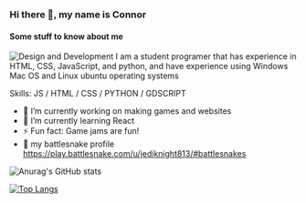 ### Hi there 👋, my name is Connor
#### Some stuff to know about me
![Design and Development](https://libg.s3.us-east-2.amazonaws.com/download/Its-Time-To-Program-Something.jpg)
I am a student programer that has experience in HTML, CSS, JavaScript, and python, and have experience using Windows Mac OS and Linux ubuntu operating systems

Skills:  JS / HTML / CSS / PYTHON / GDSCRIPT

- 🔭 I’m currently working on making games and websites
- 🌱 I’m currently learning React 
- ⚡ Fun fact: Game jams are fun!
- 🐍 my battlesnake profile https://play.battlesnake.com/u/jediknight813/#battlesnakes 


![Anurag's GitHub stats](https://github-readme-stats.vercel.app/api?username=jediknight813&show_icons=true&theme=radical&count_private=true)

[![Top Langs](https://github-readme-stats.vercel.app/api/top-langs/?username=jediknight813&layout=compact&theme=radical)
](https://github.com/jediknight813/github-readme-stats&theme=radical)



